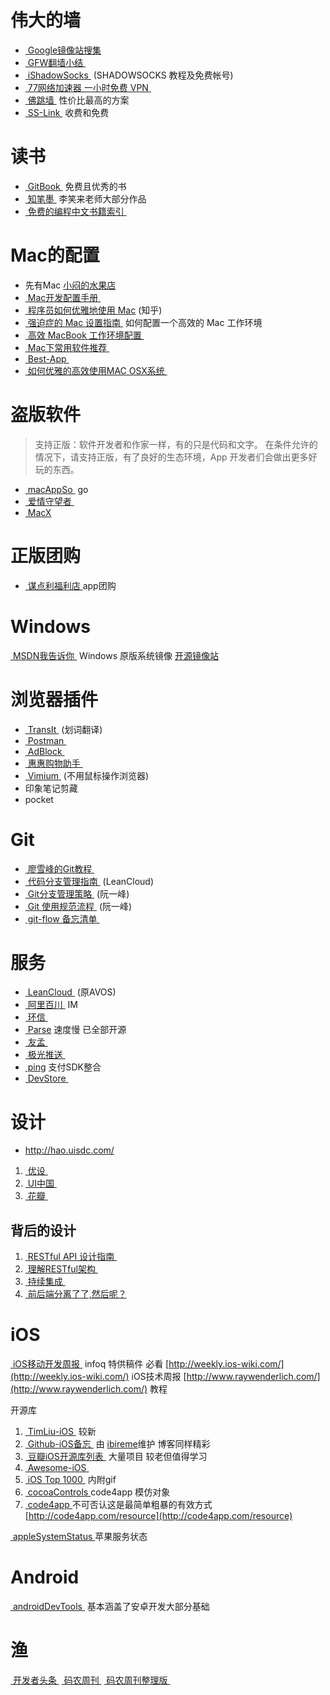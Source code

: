 # 伟大的墙
- [ Google镜像站搜集](http://www.itechzero.com/google-mirror-sites-collect.html)
- [ GFW翻墙小结 ](http://wsgzao.github.io/post/fq/)
- [ iShadowSocks ](http://www.ishadowsocks.com/) (SHADOWSOCKS 教程及免费帐号)
- [ 77网络加速器 一小时免费 VPN ](http://www.77jiasu.com/?from=techzero)
- [ 佛跳墙 ](http://www.godusevpn.net/) 性价比最高的方案
- [ SS-Link ](https://www.ss-link.com/) 收费和免费

# 读书
- [ GitBook ](https://www.gitbook.com/explore) 免费且优秀的书
- [ 知笔墨 ](http://zhibimo.com/explore/books) 李笑来老师大部分作品
- [ 免费的编程中文书籍索引 ](http://siberiawolf.com/free_programming/index.html) 

# Mac的配置
- 先有Mac [小闷的水果店](http://appled.cc/)
- [ Mac开发配置手册 ](https://aaaaaashu.gitbooks.io/mac-dev-setup/content/)
- [ 程序员如何优雅地使用 Mac](http://www.zhihu.com/question/20873070) (知乎)
- [ 强迫症的 Mac 设置指南 ](https://github.com/macdao/ocds-guide-to-setting-up-mac) 如何配置一个高效的 Mac 工作环境
- [ 高效 MacBook 工作环境配置 ](http://blog.jobbole.com/89013/)
- [ Mac下常用软件推荐 ](http://topdna.org/tech/mac-software/) 
- [ Best-App ](https://github.com/hzlzh/Best-App)
- [ 如何优雅的高效使用MAC OSX系统 ](http://www.ixirong.com/2015/06/08/how-to-use-mac-efficiently/)

# 盗版软件
> 支持正版：软件开发者和作家一样，有的只是代码和文字。 在条件允许的情况下，请支持正版，有了良好的生态环境，App 开发者们会做出更多好玩的东西。

- [ macAppSo ](http://www.macapp.so/) go
- [ 爱情守望者 ](http://www.waitsun.com/)
- [ MacX](http://soft.macx.cn/)

# 正版团购
- [ 谋点利福利店 ](http://mou.li/)app团购

# Windows
[ MSDN我告诉你 ](http://msdn.itechzero.com/) Windows 原版系统镜像
[开源镜像站](http://www.itechzero.com/chinas-open-source-mirror-sites-collect.html)

# 浏览器插件
- [ TransIt ](https://chrome.google.com/webstore/detail/transit/pfjipfdmbpbkcadkdpmacdcefoohagdc) (划词翻译) 
- [ Postman ](https://chrome.google.com/webstore/detail/postman/fhbjgbiflinjbdggehcddcbncdddomop)
- [ AdBlock ](https://chrome.google.com/webstore/detail/adblock/gighmmpiobklfepjocnamgkkbiglidom)
- [ 惠惠购物助手 ](https://chrome.google.com/webstore/detail/%E6%83%A0%E6%83%A0%E8%B4%AD%E7%89%A9%E5%8A%A9%E6%89%8B/ohjkicjidmohhfcjjlahfppkdblibkkb)
- [ Vimium ](https://chrome.google.com/webstore/detail/vimium/dbepggeogbaibhgnhhndojpepiihcmeb) (不用鼠标操作浏览器)
- 印象笔记剪藏
- pocket

# Git
- [ 廖雪峰的Git教程 ](http://www.liaoxuefeng.com/wiki/0013739516305929606dd18361248578c67b8067c8c017b000)
- [ 代码分支管理指南 ](https://open.leancloud.cn/git-branch-guide.html) (LeanCloud)
- [ Git分支管理策略 ](http://www.ruanyifeng.com/blog/2012/07/git.html) (阮一峰)
- [ Git 使用规范流程 ](http://www.ruanyifeng.com/blog/2015/08/git-use-process.html) (阮一峰)
- [ git-flow 备忘清单 ](http://danielkummer.github.io/git-flow-cheatsheet/index.zh_CN.html)

# 服务
- [ LeanCloud ](https://leancloud.cn/) (原AVOS)
- [ 阿里百川 ](http://im.baichuan.taobao.com/) IM
- [ 环信 ](http://www.easemob.com/)
- [ Parse](https://parse.com/) 速度慢 已全部开源
- [ 友孟 ](http://dev.umeng.com/)
- [ 极光推送 ](https://www.jpush.io/)
- [ ping](pingxx.com) 支付SDK整合
- [ DevStore ](http://www.devstore.cn/ "http://www.devstore.cn")

# 设计
- http://hao.uisdc.com/
1. [ 优设 ](http://www.uisdc.com/)
2. [ UI中国 ](http://ui.cn/)
3. [ 花瓣 ](http://huaban.com/)

## 背后的设计
1. [ RESTful API 设计指南 ](http://www.ruanyifeng.com/blog/2014/05/restful_api.html)
2. [ 理解RESTful架构 ](http://www.ruanyifeng.com/blog/2011/09/restful.html)
3. [ 持续集成 ](http://www.ruanyifeng.com/blog/2015/09/continuous-integration.html)
4. [ 前后端分离了了,然后呢？](http://icodeit.org/2015/06/whats-next-after-separate-frontend-and-backend/)

# iOS
[ iOS移动开发周报 ](http://www.infoq.com/cn/mobile-weekly) infoq 特供稿件 必看
[http://weekly.ios-wiki.com/](http://weekly.ios-wiki.com/) iOS技术周报
[http://www.raywenderlich.com/](http://www.raywenderlich.com/) 教程

开源库

1. [ TimLiu-iOS ](https://github.com/Tim9Liu9/TimLiu-iOS) 较新
1. [ Github-iOS备忘 ](http://github.ibireme.com/github/list/ios/) 由 [ibireme](http://blog.ibireme.com/)维护 博客同样精彩
2. [ 豆瓣iOS开源库列表 ](http://www.douban.com/note/276160185/) 大量项目 较老但值得学习
3. [ Awesome-iOS ](https://github.com/vsouza/awesome-ios)
3. [ iOS Top 1000 ](https://github.com/iamdaiyuan/ios_top_1000) 内附gif
4. [ cocoaControls ](https://www.cocoacontrols.com/)code4app 模仿对象
5. [ code4app ](http://code4app.com/)不可否认这是最简单粗暴的有效方式[http://code4app.com/resource](http://code4app.com/resource)

[ appleSystemStatus ](http://www.apple.com/support/systemstatus/)苹果服务状态

# Android
[ androidDevTools ](http://www.androiddevtools.cn/) 基本涵盖了安卓开发大部分基础

# 渔
[ 开发者头条 ](http://toutiao.io/)
[ 码农周刊 ](http://weekly.manong.io/)
[ 码农周刊整理版 ](https://github.com/nemoTyrant/manong)
